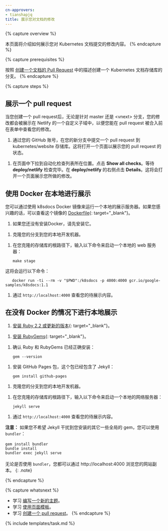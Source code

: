 ```yaml
---
cn-approvers:
- tianshapjq
title: 展示您对文档的修改
---
```

<!--
---
title: Staging Your Documentation Changes
---
-->

{% capture overview %}
<!--
This page shows how to stage content that you want to contribute
to the Kubernetes documentation.
-->
本页面将介绍如何展示您对 Kubernetes 文档提交的修改内容。
{% endcapture %}

{% capture prerequisites %}
<!--
Create a fork of the Kubernetes documentation repository as described in
[Creating a Documentation Pull Request](/docs/home/contribute/create-pull-request/).
-->
按照 [创建一个文档的 Pull Request](/docs/home/contribute/create-pull-request/) 中的描述创建一个 Kubernetes 文档存储库的分支。
{% endcapture %}

{% capture steps %}

<!--
## Staging a pull request
-->
## 展示一个 pull request

<!--
When you create a pull request, either against the master or &lt;vnext&gt;
branch, your changes are staged in a custom subdomain on Netlify so that
you can see your changes in rendered form before the pull request is merged.
-->
当您创建一个 pull request后，无论是针对 master 还是 &lt;vnext&gt; 分支，您的修改都会被展示在 Netlify 的一个自定义子域中，以便您能在 pull request 被合入前在表单中查看您的修改。

<!--
1. In your GitHub account, in your new branch, submit a pull request to the
kubernetes/website repository. This opens a page that shows the
status of your pull request.
-->
1. 通过您的 GitHub 账号，在您的新分支中提交一个 pull request 到 kubernetes/website 存储库。这将打开一个页面以展示您的 pull request 的状态。

<!--
1. Scroll down to the list of automated checks. Click **Show all checks**.
Wait for the **deploy/netlify** check to complete. To the right of
**deploy/netlify**, click **Details**. This opens a staging site where you
can see your changes.
-->
1. 在页面中下拉到自动化检查列表所在位置。点击 **Show all checks**。等待 **deploy/netlify** 检查完毕。在 **deploy/netlify** 的右侧点击 **Details**。这将会打开一个页面展示您所做的修改。

<!--
## Staging locally using Docker
-->
## 使用 Docker 在本地进行展示

<!--
You can use the k8sdocs Docker image to run a local staging server. If you're
interested, you can view the
[Dockerfile](https://git.k8s.io/website/staging-container/Dockerfile){: target="_blank"}
for this image.
-->
您可以通过使用 k8sdocs Docker 镜像来运行一个本地的展示服务器。如果您感兴趣的话，可以查看这个镜像的 [Dockerfile](https://git.k8s.io/website/staging-container/Dockerfile){: target="_blank"}。

<!--
1. Install Docker if you don't already have it.
-->
1. 如果您还没有安装Docker，请先安装它。

<!--
1. Clone your fork to your local development machine.
-->
1. 克隆您的分支到您的本地开发机器。

<!--
1. In the root of your cloned repository, enter this command to start a local
web server:
-->
1. 在您克隆的存储库的根路径下，输入以下命令来启动一个本地的 web 服务器：

       make stage

<!--
   This will run the following command:
-->
   这将会运行以下命令：

       docker run -ti --rm -v "$PWD":/k8sdocs -p 4000:4000 gcr.io/google-samples/k8sdocs:1.1

<!--
1. View your staged content at `http://localhost:4000`.
-->
1. 通过 `http://localhost:4000` 查看您的待展示内容。

<!--
## Staging locally without Docker
-->
## 在没有 Docker 的情况下进行本地展示

<!--
1. [Install Ruby 2.2 or later](https://www.ruby-lang.org){: target="_blank"}.
-->
1. [安装 Ruby 2.2 或更新的版本](https://www.ruby-lang.org){: target="_blank"}。

<!--
1. [Install RubyGems](https://rubygems.org){: target="_blank"}.
-->
1. [安装 RubyGems](https://rubygems.org){: target="_blank"}。

<!--
1. Verify that Ruby and RubyGems are installed:
-->
1. 确认 Ruby 和 RubyGems 已经正确安装：

       gem --version

<!--
1. Install the GitHub Pages package, which includes Jekyll:
-->
1. 安装 GitHub Pages 包，这个包已经包含了 Jekyll：

       gem install github-pages

<!--
1. Clone your fork to your local development machine.
-->
1. 克隆您的分支到您的本地开发机器。

<!--
1. In the root of your cloned repository, enter this command to start a local
web server:
-->
1. 在您克隆的存储库的根路径下，输入以下命令来启动一个本地的网络服务器：

       jekyll serve

<!--
1. View your staged content at `http://localhost:4000`.
-->
1. 通过 `http://localhost:4000` 查看您的待展示内容。

<!--
**Note:** If you do not want Jekyll to interfere with your other globally installed gems, you can use `bundler`: <br /> <br /> ```gem install bundler``` <br /> ```bundle install``` <br /> ```bundler exec jekyll serve``` <br /> <br /> Regardless of whether you use `bundler` or not, your copy of the site will then be viewable at: http://localhost:4000
-->
**注意：** 如果您不希望 Jekyll 干扰到您安装的其它一些全局的 gem，您可以使用 `bundler`：<br /> <br /> ```gem install bundler``` <br /> ```bundle install``` <br /> ```bundler exec jekyll serve``` <br /> <br /> 无论是否使用 `bundler`，您都可以通过 http://localhost:4000 浏览您的网站副本。
{: .note}

{% endcapture %}

{% capture whatsnext %}
<!--
* Learn about [writing a new topic](/docs/home/contribute/write-new-topic/).
* Learn about [using page templates](/docs/home/contribute/page-templates/).
* Learn about [creating a pull request](/docs/home/contribute/create-pull-request/).
-->
* 学习 [编写一个新的主题](/docs/home/contribute/write-new-topic/)。
* 学习 [使用页面模板](/docs/home/contribute/page-templates/)。
* 学习 [创建一个 pull request](/docs/home/contribute/create-pull-request/)。
{% endcapture %}

{% include templates/task.md %}
